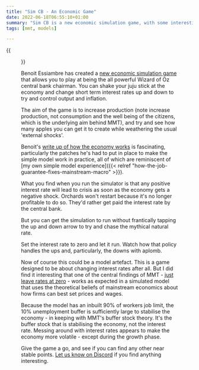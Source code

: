 ```yaml
---
title: "Sim CB - An Economic Game"
date: 2022-06-18T06:55:10+01:00
summary: "Sim CB is a new economic simulation game, with some interesting MMT outcomes"
tags: [mmt, models]

---
```


{{<figure src="simcb.png" alt="Sim CB screenshot">}}

Benoit Essiambre has created a [new economic simulation
game](https://benoitessiambre.com/macro.html) that allows you to play at
being the all powerful Wizard of Oz central bank chairman. You can shake
your juju stick at the economy and change short term interest rates up
and down to try and control output and inflation.

The aim of the game is to increase production (note increase production,
not consumption and the well being of the citizens, which is the
underlying aim behind MMT), and try and see how many apples you can get
it to create while weathering the usual 'external shocks'.

Benoit's [write up of how the economy
works](https://benoitessiambre.com/simcb.html) is fascinating,
particularly the patches he's had to put in place to make the simple
model work in practice, all of which are reminiscent of [my own simple
model experience]({{< relref "how-the-job-guarantee-fixes-mainstream-macro" >}}).

What you find when you run the simulator is that any positive interest rate will lead
to crisis as soon as the economy gets a negative shock. Orchards won't restart because it's 
no longer profitable to do so. They'd rather get paid the interest rate by the central bank.

But you can get the simulation to run without frantically tapping the up and down arrow to try and chase the
mythical natural rate.

Set the interest rate to zero and let it run. Watch how that policy handles the ups and, particularly, the downs with aplomb.

Now of course this could be a model artefact. This is a game designed
to be about changing interest rates after all. But I did find it interesting that
one of the central findings of MMT - [just leave rates at zero](http://moslereconomics.com/wp-content/graphs/2009/07/natural-rate-is-zero.PDF) - works
as expected in a simulated model that uses the theoretical beliefs of
mainstream economics about how firms can best set prices and wages.

Because the model has an inbuilt 90% of workers job limit, the 10%
unemployment buffer is sufficiently large to stabilise the economy - in
keeping with MMT's buffer stock theory. It's the buffer stock that
is stabilising the economy, not the interest rate. Messing around with
interest rates appears to make the economy more volatile - except during the
growth phase.

Give the game a go, and see if you can find any other near stable points. [Let us know on Discord](https://discord.gg/JN6HKUd) if you find anything interesting.
